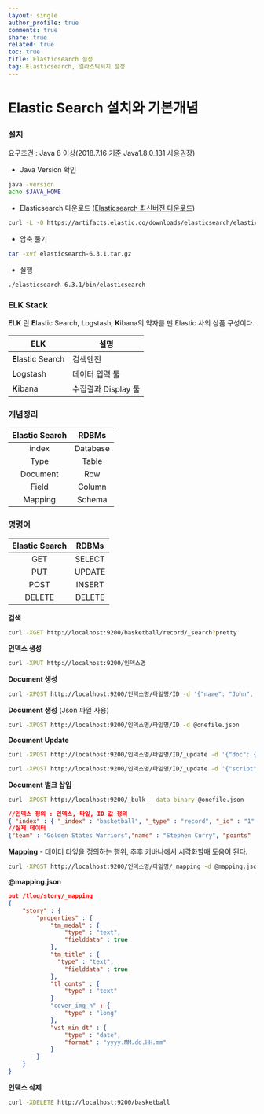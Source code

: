 ```yaml
---
layout: single
author_profile: true
comments: true
share: true
related: true
toc: true
title: Elasticsearch 설정
tag: Elasticsearch, 엘라스틱서치 설정
---
```




# Elastic Search 설치와 기본개념

### 설치

요구조건 : Java 8 이상(2018.7.16 기준 Java1.8.0_131 사용권장)

* Java Version 확인

~~~ bash
java -version
echo $JAVA_HOME
~~~

* Elasticsearch 다운로드 ([Elasticsearch 최신버전 다운로드](https://www.elastic.co/downloads))

~~~bash
curl -L -O https://artifacts.elastic.co/downloads/elasticsearch/elasticsearch-6.3.1.tar.gz
~~~

* 압축 풀기

~~~bash
tar -xvf elasticsearch-6.3.1.tar.gz
~~~

* 실행 

~~~bash
./elasticsearch-6.3.1/bin/elasticsearch
~~~



### ELK Stack

**ELK** 란 **E**lastic Search, **L**ogstash, **K**ibana의 약자를 딴 Elastic 사의 상품 구성이다. 

| ELK                | 설명                |
| ------------------ | ------------------- |
| **E**lastic Search | 검색엔진            |
| **L**ogstash       | 데이터 입력 툴      |
| **K**ibana         | 수집결과 Display 툴 |



### 개념정리

| Elastic Search |  RDBMs   |
| :------------: | :------: |
|     index      | Database |
|      Type      |  Table   |
|    Document    |   Row    |
|     Field      |  Column  |
|    Mapping     |  Schema  |

### 명령어

| Elastic Search | RDBMs  |
| :------------: | :----: |
|      GET       | SELECT |
|      PUT       | UPDATE |
|      POST      | INSERT |
|     DELETE     | DELETE |



**검색**

~~~bash
curl -XGET http://localhost:9200/basketball/record/_search?pretty
~~~

**인덱스 생성**

~~~bash
curl -XPUT http://localhost:9200/인덱스명
~~~

**Document 생성** 

~~~bash 
curl -XPOST http://localhost:9200/인덱스명/타잎명/ID -d '{"name": "John", "title": "Algorithm"}'
~~~

**Document 생성** (Json 파일 사용)

~~~bash
curl -XPOST http://localhost:9200/인덱스명/타잎명/ID -d @onefile.json
~~~

**Document Update**

~~~bash
curl -XPOST http://localhost:9200/인덱스명/타잎명/ID/_update -d '{"doc": {"unit": 1} }'

curl -XPOST http://localhost:9200/인덱스명/타잎명/ID/_update -d '{"script": "ctx._source.unit +=5" }'
~~~

**Document 벌크 삽입** 

~~~bash
curl -XPOST http://localhost:9200/_bulk --data-binary @onefile.json
~~~

~~~json
//인덱스 정의 : 인덱스, 타잎, ID 값 정의
{ "index" : { "_index" : "basketball", "_type" : "record", "_id" : "1" } }
//실제 데이터
{"team" : "Golden States Warriors","name" : "Stephen Curry", "points" : 30,"rebounds" : 3,"assists" : 4, "blocks" : 5, "submit_date" : "2016-10-11"}
~~~

**Mapping** - 데이터 타잎을 정의하는 행위, 추후 키바나에서 시각화할때 도움이 된다. 

~~~bash
curl -XPOST http://localhost:9200/인덱스명/타잎명/_mapping -d @mapping.json
~~~



**@mapping.json**

~~~json
put /tlog/story/_mapping
{
	"story" : {
		"properties" : {
			"tm_medal" : {
				"type" : "text",
				"fielddata" : true
			},
			"tm_title" : {
			  "type" : "text",
				"fielddata" : true
			},
			"tl_conts" : {
				"type" : "text"
			}
			"cover_img_h" : {
				"type" : "long"
			},
			"vst_min_dt" : {
				"type" : "date",
				"format" : "yyyy.MM.dd.HH.mm"
			}
		}
	}
}
~~~

**인덱스 삭제**

~~~bash
curl -XDELETE http://localhost:9200/basketball
~~~



